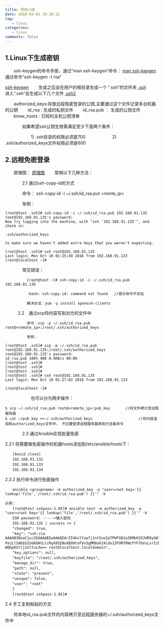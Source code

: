 ```yaml
---
title: 项目小结 
date: 2018-04-03 18:30:12
tag:
   - linux
categories:
   - linux
comments: false
---
```


## 1.Linux下生成密钥 

　　ssh-keygen的命令手册，通过”man ssh-keygen“命令：
[man ssh-keygen](https://images2015.cnblogs.com/blog/1040840/201610/1040840-20161012142718656-1307073903.png)
　　通过命令”ssh-keygen -t rsa“

[ssh-keygen](https://images2015.cnblogs.com/blog/1040840/201610/1040840-20161012142757453-1604775837.png)
　　生成之后会在用户的根目录生成一个 “.ssh”的文件夹
[.ssh](https://images2015.cnblogs.com/blog/1040840/201610/1040840-20161012142915437-1691338920.png)
　　进入“.ssh”会生成以下几个文件
[.ssh2](https://images2015.cnblogs.com/blog/1040840/201610/1040840-20161012143011312-1844037897.png)

　　authorized_keys:存放远程免密登录的公钥,主要通过这个文件记录多台机器的公钥
　　id_rsa : 生成的私钥文件
　　id_rsa.pub ： 生成的公钥文件
　　know_hosts : 已知的主机公钥清单

　　　　如果希望ssh公钥生效需满足至少下面两个条件：

　　　　　　1) .ssh目录的权限必须是700 
　　　　　　2) .ssh/authorized_keys文件权限必须是600

## 2.远程免密登录
　　原理图：
[原理图](https://images2015.cnblogs.com/blog/1040840/201610/1040840-20161012145601046-1887231974.png)
 　　常用以下几种方法：

　　　　2.1 通过ssh-copy-id的方式

　　　　命令： ssh-copy-id -i ~/.ssh/id_rsa.put <romte_ip>

　　　　举例：　　　　　　
```
[root@test .ssh]# ssh-copy-id -i ~/.ssh/id_rsa.pub 192.168.91.135 
root@192.168.91.135's password: 
Now try logging into the machine, with "ssh '192.168.91.135'", and check in:

.ssh/authorized_keys

to make sure we haven't added extra keys that you weren't expecting.

[root@test .ssh]# ssh root@192.168.91.135
Last login: Mon Oct 10 01:25:49 2016 from 192.168.91.133
[root@localhost ~]#
```
　　　　常见错误：
```
　　　　　　[root@test ~]# ssh-copy-id -i ~/.ssh/id_rsa.pub 192.168.91.135

　　　　　　-bash: ssh-copy-id: command not found   //提示命令不存在

　　　　　　解决办法：yum -y install openssh-clients

```

 　　　2.2　通过scp将内容写到对方的文件中
```
　　　　　　命令：scp -p ~/.ssh/id_rsa.pub root@<remote_ip>:/root/.ssh/authorized_keys

　　　　　　举例：

[root@test .ssh]# scp -p ~/.ssh/id_rsa.pub root@192.168.91.135:/root/.ssh/authorized_keys
root@192.168.91.135's password: 
id_rsa.pub 100% 408 0.4KB/s 00:00 
[root@test .ssh]# 
[root@test .ssh]# 
[root@test .ssh]# 
[root@test .ssh]# ssh root@192.168.91.135
Last login: Mon Oct 10 01:27:02 2016 from 192.168.91.133

[root@localhost ~]#

 ```

　　　　　　也可以分为两步操作：
```
$ scp ~/.ssh/id_rsa.pub root@<remote_ip>:pub_key       //将文件拷贝至远程服务器
$ cat ~/pub_key >>~/.ssh/authorized_keys                     //将内容追加到authorized_keys文件中， 不过要登录远程服务器来执行这条命令
```
　　　　2.3 通过Ansible实现批量免密

2.3.1 将需要做免密操作的机器hosts添加到/etc/ansible/hosts下：
```
　　[Avoid close]
　　192.168.91.132
　　192.168.91.133
　　192.168.91.134
```

2.3.2 执行命令进行免密操作
```
　　ansible <groupname> -m authorized_key -a "user=root key='{{ lookup('file','/root/.ssh/id_rsa.pub') }}'" -k

示例：
　　[root@test sshpass-1.05]# ansible test -m authorized_key -a "user=root key='{{ lookup('file','/root/.ssh/id_rsa.pub') }}'" -k
　　SSH password: ----->输入密码
　　192.168.91.135 | success >> {
　　"changed": true, 
　　"key": "ssh-rsa 　　  AAAAB3NzaC1yc2EAAAABIwAAAQEArZI4kxlYuw7j1nt5ueIpTPWfGBJoZ8Mb02OJHR8yGW7A3izwT3/uhkK7RkaGavBbAlprp5bxp3i0TyNxa/apBQG5NiqhYO8YCuiGYGsQAGwZCBlNLF3gq1/18B6FV5moE/8yTbFA4dBQahdtVP  PejLlSAbb5ZoGK8AtLlcRq49IENoXB99tnFVn3gMM0aX24ido1ZF9RfRWzfYF7bVsLsrIiMPmVNe5KaGL9kZ0svzoZ708yjWQQCEYWp0m+sODbtGPC34HMGAHjFlsC/SJffLuT/ug/hhCJUYeExHIkJF8OyvfC6DeF7ArI6zdKER7D8M0SM　　WQmpKUltj2nltuv3w== root@localhost.localdomain", 
　　"key_options": null, 
　　"keyfile": "/root/.ssh/authorized_keys", 
　　"manage_dir": true, 
　　"path": null, 
　　"state": "present", 
　　"unique": false, 
　　"user": "root"
　　}
　　[root@test sshpass-1.05]# 
```
2.4 手工复制粘贴的方式

　　将本地id_rsa.pub文件的内容拷贝至远程服务器的~/.ssh/authorized_keys文件中